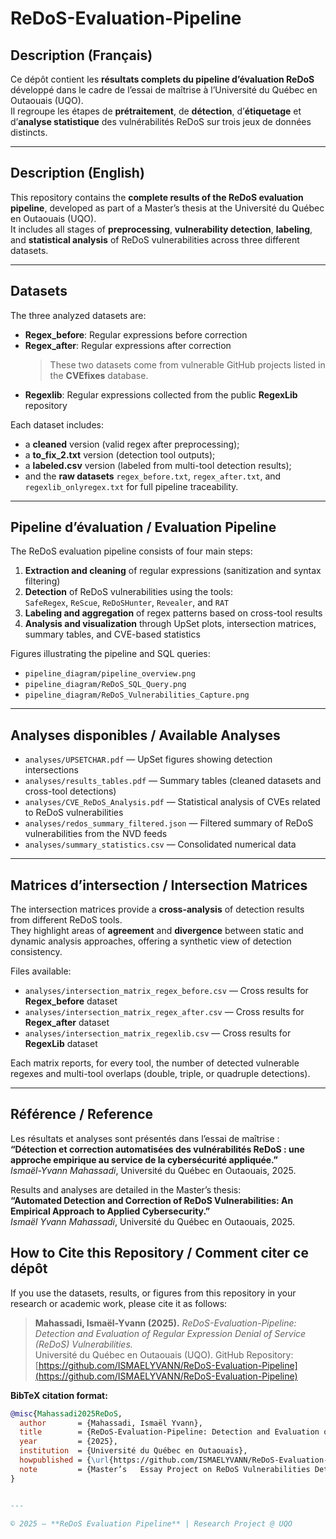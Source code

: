 # ReDoS-Evaluation-Pipeline

## Description (Français)
Ce dépôt contient les **résultats complets du pipeline d’évaluation ReDoS** développé dans le cadre de l’essai de maîtrise à l’Université du Québec en Outaouais (UQO).  
Il regroupe les étapes de **prétraitement**, de **détection**, d’**étiquetage** et d’**analyse statistique** des vulnérabilités ReDoS sur trois jeux de données distincts.

---

##  Description (English)
This repository contains the **complete results of the ReDoS evaluation pipeline**, developed as part of a Master’s thesis at the Université du Québec en Outaouais (UQO).  
It includes all stages of **preprocessing**, **vulnerability detection**, **labeling**, and **statistical analysis** of ReDoS vulnerabilities across three different datasets.

---

##  Datasets
The three analyzed datasets are:

- **Regex_before**: Regular expressions before correction  
- **Regex_after**: Regular expressions after correction  
  > These two datasets come from vulnerable GitHub projects listed in the **CVEfixes** database.  
- **Regexlib**: Regular expressions collected from the public **RegexLib** repository  

Each dataset includes:
- a **cleaned** version (valid regex after preprocessing);  
- a **to_fix_2.txt** version (detection tool outputs);  
- a **labeled.csv** version (labeled from multi-tool detection results);  
- and the **raw datasets** `regex_before.txt`, `regex_after.txt`, and `regexlib_onlyregex.txt` for full pipeline traceability.

---

## Pipeline d’évaluation / Evaluation Pipeline
The ReDoS evaluation pipeline consists of four main steps:

1. **Extraction and cleaning** of regular expressions (sanitization and syntax filtering)  
2. **Detection** of ReDoS vulnerabilities using the tools:  
   `SafeRegex`, `ReScue`, `ReDoSHunter`, `Revealer`, and `RAT`  
3. **Labeling and aggregation** of regex patterns based on cross-tool results  
4. **Analysis and visualization** through UpSet plots, intersection matrices, summary tables, and CVE-based statistics  

Figures illustrating the pipeline and SQL queries:
- `pipeline_diagram/pipeline_overview.png`
- `pipeline_diagram/ReDoS_SQL_Query.png`
- `pipeline_diagram/ReDoS_Vulnerabilities_Capture.png`

---

## Analyses disponibles / Available Analyses
- `analyses/UPSETCHAR.pdf` — UpSet figures showing detection intersections  
- `analyses/results_tables.pdf` — Summary tables (cleaned datasets and cross-tool detections)  
- `analyses/CVE_ReDoS_Analysis.pdf` — Statistical analysis of CVEs related to ReDoS vulnerabilities  
- `analyses/redos_summary_filtered.json` — Filtered summary of ReDoS vulnerabilities from the NVD feeds  
- `analyses/summary_statistics.csv` — Consolidated numerical data  

---

## Matrices d’intersection / Intersection Matrices
The intersection matrices provide a **cross-analysis** of detection results from different ReDoS tools.  
They highlight areas of **agreement** and **divergence** between static and dynamic analysis approaches, offering a synthetic view of detection consistency.

Files available:
- `analyses/intersection_matrix_regex_before.csv` — Cross results for **Regex_before** dataset  
- `analyses/intersection_matrix_regex_after.csv` — Cross results for **Regex_after** dataset  
- `analyses/intersection_matrix_regexlib.csv` — Cross results for **RegexLib** dataset  

Each matrix reports, for every tool, the number of detected vulnerable regexes and multi-tool overlaps (double, triple, or quadruple detections).

---

## Référence / Reference
Les résultats et analyses sont présentés dans l’essai de maîtrise :  
**“Détection et correction automatisées des vulnérabilités ReDoS : une approche empirique au service de la cybersécurité appliquée.”**  
_Ismaël-Yvann Mahassadi_, Université du Québec en Outaouais, 2025.

Results and analyses are detailed in the Master’s thesis:  
**“Automated Detection and Correction of ReDoS Vulnerabilities: An Empirical Approach to Applied Cybersecurity.”**  
_Ismaël Yvann Mahassadi_, Université du Québec en Outaouais, 2025.

## How to Cite this Repository / Comment citer ce dépôt

If you use the datasets, results, or figures from this repository in your research or academic work, please cite it as follows:

> **Mahassadi, Ismaël-Yvann (2025).** *ReDoS-Evaluation-Pipeline: Detection and Evaluation of Regular Expression Denial of Service (ReDoS) Vulnerabilities.*  
> Université du Québec en Outaouais (UQO). GitHub Repository: [https://github.com/ISMAELYVANN/ReDoS-Evaluation-Pipeline](https://github.com/ISMAELYVANN/ReDoS-Evaluation-Pipeline)

**BibTeX citation format:**
```bibtex
@misc{Mahassadi2025ReDoS,
  author       = {Mahassadi, Ismaël Yvann},
  title        = {ReDoS-Evaluation-Pipeline: Detection and Evaluation of Regular Expression Denial of Service (ReDoS) Vulnerabilities},
  year         = {2025},
  institution  = {Université du Québec en Outaouais},
  howpublished = {\url{https://github.com/ISMAELYVANN/ReDoS-Evaluation-Pipeline}},
  note         = {Master’s   Essay Project on ReDoS Vulnerabilities Detection and Evaluation}
}


---

© 2025 — **ReDoS Evaluation Pipeline** | Research Project @ UQO  
